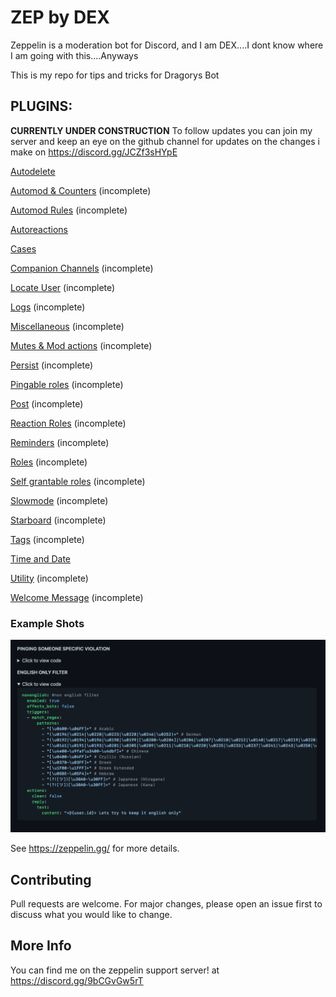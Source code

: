 # ZEP by DEX
Zeppelin is a moderation bot for Discord, and I am DEX....I dont know where I am going with this....Anyways

This is my repo for tips and tricks for Dragorys Bot

## PLUGINS:

**CURRENTLY UNDER CONSTRUCTION**
To follow updates you can join my server and keep an eye on the github channel for updates on the changes i make
on https://discord.gg/JCZf3sHYpE

[Autodelete](autodelete.md)

[Automod & Counters](automod+counters.md) (incomplete)

[Automod Rules](rules.md) (incomplete)

[Autoreactions](autoreactions.md)

[Cases](cases.md)

[Companion Channels](companion_channels.md) (incomplete)

[Locate User](locate.md) (incomplete)

[Logs](logs.md) (incomplete)

[Miscellaneous](miscellaneous.md) (incomplete)

[Mutes & Mod actions](mutes&modactions.md.md) (incomplete)

[Persist](persist.md) (incomplete)

[Pingable roles](pingable_roles.md) (incomplete)

[Post](post.md) (incomplete)

[Reaction Roles](reaction_roles.md) (incomplete)

[Reminders](reminder.md) (incomplete)

[Roles](roles.md) (incomplete)

[Self grantable roles](self_grantable_roles.md) (incomplete)

[Slowmode](slowmode.md) (incomplete)

[Starboard](starboard.md) (incomplete)

[Tags](tags.md) (incomplete)

[Time and Date](time_and_date.md)

[Utility](utility.md) (incomplete)

[Welcome Message](welcome_message.md) (incomplete)



### Example Shots

![Example 1](assets/example1.png)




See https://zeppelin.gg/ for more details.

## Contributing
Pull requests are welcome. For major changes, please open an issue first to discuss what you would like to change.
## More Info

You can find me on the zeppelin support server!
at https://discord.gg/9bCGvGw5rT
